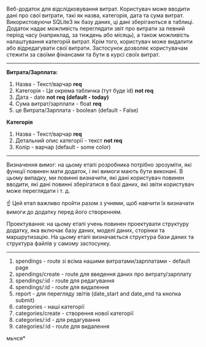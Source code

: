 Веб-додаток для відслідковування витрат. Користувач може вводити дані про свої витрати, такі як назва, категорія, дата та сума витрат. Використовуючи SQLite3 як базу даних, ці дані зберігаються в таблиці. Додаток надає можливість переглядати звіт про витрати за певний період часу (наприклад, за тиждень або місяць), а також можливість налаштування категорій витрат. Крім того, користувач може видалити або відредагувати свої витрати. Застосунок дозволяє користувачам стежити за своїми фінансами та бути в курсі своїх витрат.

***

**Витрата/Зарплата:**
1. Назва - Текст/варчар **req**
2. Категорія -  Це окрема табличка (тут буде id) **not req**
3. Дата - date **not req (default - today)**
4. Сума витрат/зарплати - float **req**
5. це Витрата/Зарплата - boolean (default - False)

**Категорія**
1. Назва - Текст/варчар **req**
2. Детальний опис категорії - текст **not req**
3. Колір - варчар (default - some color)


***

Визначення вимог: на цьому етапі розробника потрібно зрозуміти, які функції повинен мати додаток, і які вимоги мають бути виконані. В цьому випадку, ми повинні визначити, які дані користувач повинен вводити, які дані повинні зберігатися в базі даних, які звіти користувач може переглядати і т. д.

☝️ Цей етап важливо пройти разом з учнями, щоб навчити їх визначати вимоги до додатку перед його створенням.

Проектування: на цьому етапі учень повинен проектувати структуру додатку, яка включає базу даних, моделі даних, сторінки та маршрутизацію. На цьому етапі визначається структура бази даних та структура файлів у самому застосунку.

***
1. spendings - route зі всіма нашими витратами/зарплатами - default page
2. spendings/create - route для введення даних про витрату/зарплату
3. spendings/:id - route для редагування
3. spendings/:id - route для видалення
4. report - для перегляду звітів (date_start and date_end та кнопка submit)
5. categories - наші категорії
6. categories/create - створення нової категорії
7. categories/:id - для редагування
8. categories/:id - route для видалення

мьчся*
